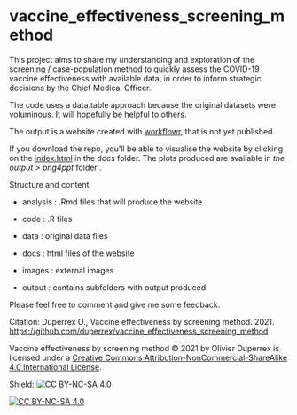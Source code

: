 # vaccine_effectiveness_screening_method

This project aims to share my understanding and exploration of the screening / case-population method to quickly assess the COVID-19 vaccine effectiveness with available data, in order to inform strategic decisions by the Chief Medical Officer.

The code uses a data.table approach because the original datasets were voluminous. It will hopefully be helpful to others. 

The output is a website created with [workflowr][], that is not yet published. 

If you download the repo, you'll be able to visualise the website by clicking on the [index.html](index.html) in the docs folder. The plots produced are available in _the output > png4ppt_ folder .


Structure and content

- analysis : .Rmd files that will produce the website

- code : .R files 

- data : original data files

- docs : html files of the website

- images : external images

- output : contains subfolders with output produced


Please feel free to comment and give me some feedback.




Citation: Duperrex O., Vaccine effectiveness by screening method. 2021. https://github.com/duperrex/vaccine_effectiveness_screening_method




Vaccine effectiveness by screening method © 2021 by Olivier Duperrex is licensed under a 
[Creative Commons Attribution-NonCommercial-ShareAlike 4.0 International License][cc-by-nc-sa].

Shield: [![CC BY-NC-SA 4.0][cc-by-nc-sa-shield]][cc-by-nc-sa]

[![CC BY-NC-SA 4.0][cc-by-nc-sa-image]][cc-by-nc-sa]

[cc-by-nc-sa]: http://creativecommons.org/licenses/by-nc-sa/4.0/
[cc-by-nc-sa-image]: https://licensebuttons.net/l/by-nc-sa/4.0/88x31.png
[cc-by-nc-sa-shield]: https://img.shields.io/badge/License-CC%20BY--NC--SA%204.0-lightgrey.svg




[workflowr]: https://github.com/jdblischak/workflowr
